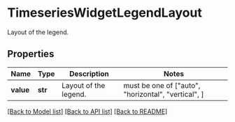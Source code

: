 # TimeseriesWidgetLegendLayout

Layout of the legend.

## Properties
Name | Type | Description | Notes
------------ | ------------- | ------------- | -------------
**value** | **str** | Layout of the legend. |  must be one of ["auto", "horizontal", "vertical", ]

[[Back to Model list]](README.md#documentation-for-models) [[Back to API list]](README.md#documentation-for-api-endpoints) [[Back to README]](README.md)



